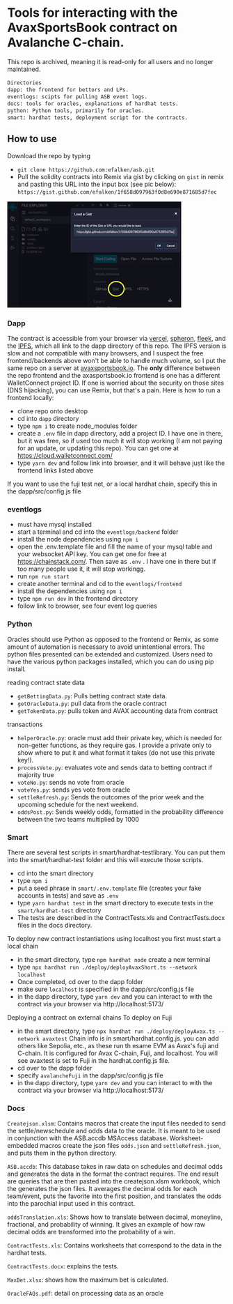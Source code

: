 # Tools for interacting with the AvaxSportsBook contract on Avalanche C-chain.

This repo is archived, meaning it is read-only for all users and no longer maintained. 

```shell
Directories
dapp: the frontend for bettors and LPs. 
eventlogs: scipts for pulling ASB event logs.
docs: tools for oracles, explanations of hardhat tests.
python: Python tools, primarily for oracles. 
smart: hardhat tests, deployment script for the contracts.
```

## How to use

Download the repo by typing
- `git clone https://github.com:efalken/asb.git`
- Pull the solidity contracts into Remix via gist by clicking on `gist` in remix and pasting this URL into the input box (see pic below):
`https://gist.github.com/efalken/1f658d097963f0d8e690e871685d7fec`
<img src="/docs/remix1.png" alt="Solidity gist" style="height: 244px; width:400px;"/>

### Dapp

The contract is accessible from your browser via [vercel](https://sporteth.vercel.app/), [spheron](https://sporteth-c66d8f.spheron.app/), [fleek](https://nameless-brook-7350.on.fleek.co/#/betpage), and the [IPFS](https://bafybeifet2exx4d5n7rq7hqz2r75xh3fllwjy3schnm26k2nqqajsjz6u4.ipfs.sphn.link/), which all link to the dapp directory of this repo. The IPFS version is slow and not compatible with many browsers, and I suspect the free frontend/backends above won't be able to handle much volume, so I put the same repo on a server at [avaxsportsbook.io](https://www.avaxsportsbook.io). The **only** difference between the repo frontend and the axasportsbook.io frontend is one has a different WalletConnect project ID. If one is worried about the security on those sites (DNS hijacking), you can use Remix, but that's a pain. Here is how to run a frontend locally: 

- clone repo onto desktop
- cd into `dapp` directory
- type `npm i` to create node_modules folder
- create a `.env` file in dapp directory, add a project ID. I have one in there, but it was free, so if used too much it will stop working (I am not paying for an update, or updating this repo). You can get one at https://cloud.walletconnect.com/
- type `yarn dev` and follow link into browser, and it will behave just like the frontend links listed above

If you want to use the fuji test net, or a local hardhat chain, specify this in the dapp/src/config.js file

### eventlogs

- must have mysql installed
- start a terminal and cd into the `eventlogs/backend` folder
- install the node dependencies using `npm i`
- open the .env.template file and fill the name of your mysql table and your websocket API key. You can get one for free at https://chainstack.com/. Then save as `.env` . I have one in there but if too many people use it, it will stop workingg.
- run `npm run start`
- create another terminal and cd to the `eventlogs/frontend`
- install the dependencies using `npm i`
- type `npm run dev` in the frontend directory
- follow link to browser, see four event log queries

### Python

Oracles should use Python as opposed to the frontend or Remix, as some amount of automation is necessary to avoid unintentional errors. The python files presented can be extended and customized. Users need to have the various python packages installed, which you can do using pip install.

reading contract state data
- `getBettingData.py`: Pulls betting contract state data.       
- `getOracleData.py`: pull data from the oracle contract
- `getTokenData.py`: pulls token and AVAX accounting data from contract

transactions
- `helperOracle.py`:  oracle must add their private key, which is needed for non-getter functions, as they require gas. I provide a private only to show where to put it and what format it takes (do not use this private key!). 
- `processVote.py`: evaluates vote and sends data to betting contract if majority true
- `voteNo.py`: sends no vote from oracle
- `voteYes.py`: sends yes vote from oracle
- `settleRefresh.py`: Sends the outcomes of the prior week and the upcoming schedule for the
next weekend.
- `oddsPost.py`: Sends weekly odds, formatted in the probability difference between the two teams multiplied by 1000

### Smart

There are several test scripts in smart/hardhat-testlibrary. You can put them into the smart/hardhat-test folder and this will execute those scripts.
- cd into the smart directory
- type `npm i`
- put a seed phrase in `smart/.env.template` file (creates your fake accounts in tests) and save as `.env`
- type `yarn hardhat test` in the smart directory to execute tests in the `smart/hardhat-test` directory
- The tests are described in the ContractTests.xls and ContractTests.docx files in the docs directory. 

To deploy new contract instantiations using localhost you first must start a local chain 
- in the smart directory, type `npm hardhat node`
create a new terminal
- type `npx hardhat run ./deploy/deployAvaxShort.ts --network localhost`
- Once completed, cd over to the dapp folder
- make sure `localhost` is specified in the dapp/src/config.js file
- in the dapp directory, type `yarn dev` and you can interact to with the contract via your browser via http://localhost:5173/

Deploying a contract on external chains 
To deploy on Fuji
- in the smart directory, type `npx hardhat run ./deploy/deployAvax.ts --network avaxtest`
Chain info is in smart/hardhat.config.js. you can add others like Sepolia, etc., as these run th esame EVM as Avax's fuji and C-chain. It is configured for Avax C-chain, Fuji, and localhost. You will see avaxtest is set to Fuji in the hardhat.config.js file.
- cd over to the dapp folder
- specify  `avalancheFuji` in the dapp/src/config.js file
- in the dapp directory, type `yarn dev` and you can interact to with the contract via your browser via http://localhost:5173/

        
### Docs
`Createjson.xlsm`: Contains macros that create the input files needed to send the settle/newschedule and odds data to the oracle. It is meant to be used in conjunction with the ASB.accdb MSAccess database. Worksheet-embedded macros create the json files `odds.json` and `settleRefresh.json`, and puts them in the python directory. 

`ASB.accdb`: This database takes in raw data on schedules and decimal odds and generates the data in the format the contract requires. The end result are queries that are then pasted into the createjson.xlsm workbook, which the generates the json files. It averages the decimal odds for each team/event, puts the favorite into the first position, and translates the odds into the parochial input used in this contract. 

`oddsTranslation.xls`: Shows how to translate between decimal, moneyline,
fractional, and probability of winning. It gives an example of how raw
decimal odds are transformed into the probability of a win.

`ContractTests.xls`: Contains worksheets that correspond to the data in the hardhat tests.

`ContractTests.docx`: explains the tests. 

`MaxBet.xlsx`: shows how the maximum bet is calculated.

`OracleFAQs.pdf`: detail on processing data as an oracle





